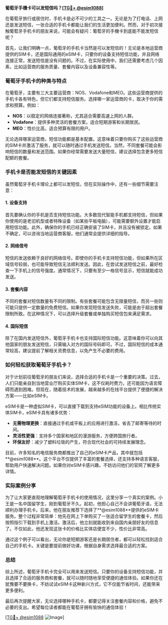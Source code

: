 **葡萄牙手機卡可以发短信吗？[[TG💪+ @esim1088](https://t.me/s/esim1088)]**

在葡萄牙旅行或居住时，手机卡是必不可少的工具之一。无论是为了打电话、上网还是发送短信，一张合适的手机卡都能让我们的生活更加便利。然而，对于初次接触葡萄牙手机卡的朋友来说，可能会有疑问：葡萄牙的手機卡到底能不能发短信呢？

首先，让我们明确一点，葡萄牙的手机卡当然是可以发短信的！无论是本地运营商提供的SIM卡，还是国际通用的eSIM卡，只要你的设备支持短信功能，并且网络连接正常，发送短信是没有问题的。不过，在实际使用中，我们还需要考虑几个因素，比如运营商的服务质量、套餐内容以及设备兼容性等。

### 葡萄牙手机卡的种类与特点

在葡萄牙，主要有三大主要运营商：NOS、Vodafone和MEO。这些运营商提供的手机卡各有特色，但它们都支持短信服务。选择哪一家运营商的卡，取决于你的需求和预算。例如：

- **NOS**：以稳定的网络连接著称，尤其适合需要高速上网的人群。
- **Vodafone**：提供多种灵活的套餐方案，适合短期游客和长期居民。
- **MEO**：性价比高，适合预算有限的用户。

无论选择哪家运营商，短信功能都是基本配置。这意味着只要你购买了这些运营商的SIM卡并激活了服务，就可以随时通过手机发送短信。当然，不同套餐可能会影响短信的数量和发送范围。如果你经常需要发送大量短信，建议选择包含更多短信配额的套餐。

### 手机卡是否能发短信的关键因素

虽然葡萄牙手机卡理论上都可以发短信，但在实际操作中，还有一些细节需要注意：

#### 1. 设备支持
首先要确认你的手机是否支持短信功能。大多数现代智能手机都支持短信，但如果你使用的是老旧机型或者特殊设备（如某些平板电脑），可能需要额外设置才能启用短信功能。此外，确保你的手机已经正确安装了SIM卡，并且没有被锁定。如果不确定，可以咨询当地运营商客服，他们通常会提供详细的指导。

#### 2. 网络信号
短信的发送依赖于良好的网络信号。即使你的手机卡支持短信功能，但如果所在区域信号较弱，也可能导致短信无法顺利发送。因此，在尝试发送短信之前，最好检查一下手机上的信号强度。通常情况下，只要有至少一格信号显示，短信就能成功发送。

#### 3. 套餐内容
不同的套餐对短信数量有不同的限制。有些套餐可能包含无限量短信，而另一些则可能只提供一定数量的免费短信。如果你发现短信发送失败，可能是由于超出套餐限制所致。在这种情况下，可以选择升级套餐或单独购买短信包来满足需求。

#### 4. 国际短信
除了在国内发送短信外，葡萄牙手机卡也支持国际短信功能。这意味着你可以向其他国家的朋友发送短信，只需输入对方的国际号码即可。不过，国际短信的成本通常较高，建议提前了解相关资费信息，以免产生不必要的费用。

### 如何轻松获取葡萄牙手机卡？

对于计划前往葡萄牙的朋友们来说，选择合适的手机卡是一个重要的决策。过去，人们只能亲自到当地营业厅购买实体SIM卡，这不仅耗时费力，还可能因为语言障碍而遇到困难。但现在，随着技术的发展，越来越多的在线平台提供了便捷的解决方案——比如eSIM卡。

eSIM卡是一种虚拟SIM卡，可以直接下载到支持eSIM功能的设备上。相比传统实体SIM卡，eSIM卡具有诸多优势：

- **无需物理更换**：直接通过手机或平板上的应用进行激活，省去了邮寄等待的时间。
- **灵活性更强**：支持多个国家和地区的漫游服务，方便跨国旅行者。
- **环保友好**：减少了塑料垃圾的产生，符合现代社会的可持续发展理念。

目前，许多知名的电信服务商都推出了自己的eSIM卡产品，其中就包括**@esim1088**。这个平台不仅提供了丰富的套餐选择，还支持多种语言客服，帮助用户快速解决问题。如果你对eSIM卡感兴趣，不妨访问他们的官网了解更多详情。

### 实际案例分享

为了让大家更直观地理解葡萄牙手机卡的使用情况，这里分享一个真实的案例。小王是一名中国留学生，刚到葡萄牙不久。起初，他担心自己不会讲葡萄牙语，无法顺利办理手机卡。后来，他在朋友推荐下选择了**@esim1088**提供的eSIM卡服务。整个过程非常简单：他先在网上下单购买了一张适合留学生的套餐卡，然后按照指引下载到手机上激活。激活后，他立刻就能收到来自国内亲朋好友的信息了。不仅如此，他还发现这张卡的价格比实体店便宜不少，性价比非常高。

通过这个例子可以看出，无论你是短期游客还是长期居住者，都可以轻松找到适合自己的手机卡。关键是要提前做好功课，根据自身需求选择最合适的方案。

### 总结

综上所述，葡萄牙手机卡完全可以用来发送短信。只要你的设备支持短信功能，并且选择了合适的服务商和套餐，就可以随时随地享受便捷的通信体验。如果你还在犹豫要不要换卡，不妨试试eSIM卡这种新兴方式，它不仅能节省时间，还能带来更多便利。

最后再次提醒大家，无论选择哪种手机卡，都要记得关注套餐内容和价格，避免不必要的支出。希望每位读者都能在葡萄牙拥有愉快的通信体验！

[[TG💪+ @esim1088](https://t.me/s/esim1088) ![Image](https://i.postimg.cc/4NQfJmqS/Snipaste-2025-05-13-00-14-12.png)]